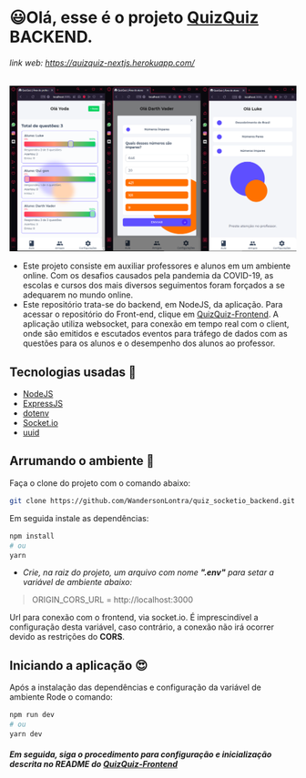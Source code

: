 # 😃Olá, esse é o projeto [QuizQuiz](https://quizquiz-nextjs.herokuapp.com/) BACKEND.

###### link web: https://quizquiz-nextjs.herokuapp.com/

<p align="center">
    <img src="/assets/sample_image.png"/>
</p>

- Este projeto consiste em auxiliar professores e alunos em um ambiente online. Com os desafios causados pela pandemia da COVID-19, as escolas e cursos dos mais diversos seguimentos foram forçados a se adequarem no mundo online.
- Este repositório trata-se do backend, em NodeJS, da aplicação. Para acessar o repositório do Front-end, clique em [QuizQuiz-Frontend](https://github.com/WandersonLontra/quiz_socketio_frontend). A aplicação utiliza websocket, para conexão em tempo real com o client, onde são emitidos e escutados eventos para tráfego de dados com as questões para os alunos e o desempenho dos alunos ao professor.

## Tecnologias usadas 🚀

- [NodeJS](nodejs.org)
- [ExpressJS](https://expressjs.com/pt-br/)
- [dotenv](https://www.npmjs.com/package/dotenv)
- [Socket.io](https://socket.io)
- [uuid](https://www.npmjs.com/package/uuid)

## Arrumando o ambiente 💪

Faça o clone do projeto com o comando abaixo:

```bash
git clone https://github.com/WandersonLontra/quiz_socketio_backend.git
```
Em seguida instale as dependências:

```bash
npm install
# ou
yarn
```
- *Crie, na raiz do projeto, um arquivo com nome **".env"** para setar a variável de ambiente abaixo:*
> ORIGIN_CORS_URL = http://localhost:3000

Url para conexão com o frontend, via socket.io. É imprescindível a configuração desta variável, caso contrário, a conexão não irá ocorrer devido as restrições do **CORS**.


## Iniciando a aplicação 😍

Após a instalação das dependências e configuração da variável de ambiente
Rode o comando: 


```bash
npm run dev
# ou
yarn dev
```
##### Em seguida, siga o procedimento para configuração e inicialização descrita no README do [QuizQuiz-Frontend](https://github.com/WandersonLontra/quiz_socketio_frontend)

